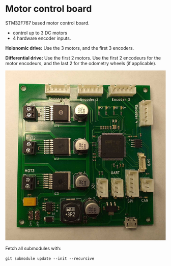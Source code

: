# Motor control board

STM32F767 based motor control board.

- control up to 3 DC motors
- 4 hardware encoder inputs.

**Holonomic drive:** Use the 3 motors, and the first 3 encoders.

**Differential drive:** Use the first 2 motors. Use the first 2 encodeurs for the motor encodeurs, and the last 2 for the odometry wheels (if applicable).


![board](board.jpg)


Fetch all submodules with:

`git submodule update --init --recursive`


